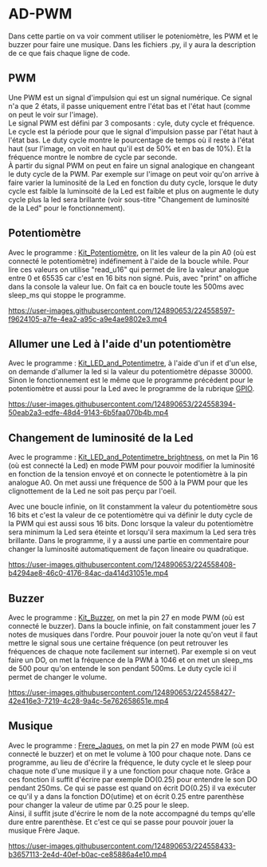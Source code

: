 # AD-PWM                                                                                                                                
Dans cette partie on va voir comment utiliser le poteniomètre, les PWM et le buzzer pour faire une musique. Dans les fichiers .py, il y aura la description de ce que fais chaque ligne de code.

## PWM                                                                     
Une PWM est un signal d'impulsion qui est un signal numérique. Ce signal n'a que 2 états, il passe uniquement entre l'état bas et l'état haut (comme on peut le voir sur l'image).                      
Le signal PWM est défini par 3 composants : cyle, duty cycle et fréquence. Le cycle est la période pour que le signal d'impulsion passe par l'état haut à l'état bas. Le duty cycle montre le pourcentage de temps où il reste à l'état haut (sur l'image, on voit en haut qu'il est de 50% et en bas de 10%). Et la fréquence montre le nombre de cycle par seconde.              
À partir du signal PWM on peut en faire un signal analogique en changeant le duty cycle de la PWM. Par exemple sur l'image on peut voir qu'on arrive à faire varier la luminosité de la Led en fonction du duty cycle, lorsque le duty cycle est faible la luminsoité de la Led est faible et plus on augmente le duty cycle plus la led sera brillante (voir sous-titre "Changement de luminosité de la Led" pour le fonctionnement).




## Potentiomètre
Avec le programme : [Kit_Potentiomètre](Kit_Potentiomètre.py), on lit les valeur de la pin A0 (où est connecté le potentiomètre) indéfinement à l'aide de la boucle while. Pour lire ces valeurs on utilise "read_u16" qui permet de lire la valeur analogue entre 0 et 65535 car c'est en 16 bits non signé. Puis, avec "print" on affiche dans la console la valeur lue. On fait ca en boucle toute les 500ms avec sleep_ms qui stoppe le programme.




https://user-images.githubusercontent.com/124890653/224558597-f9624105-a7fe-4ea2-a95c-a9e4ae9802e3.mp4




## Allumer une Led à l'aide d'un potentiomètre                                     
Avec le programme : [Kit_LED_and_Potentimetre](Kit_LED_and_Potentimetre.py), à l'aide d'un if et d'un else, on demande d'allumer la led si la valeur du potentiomètre dépasse 30000. Sinon le fonctionnement est le même que le programme précédent pour le potentiomètre et aussi pour la Led avec le programme de la rubrique [GPIO](https://github.com/HEPL-Starygin/smartcities/tree/main/GPIO).


https://user-images.githubusercontent.com/124890653/224558394-50eab2a3-edfe-48d4-9143-6b5faa070b4b.mp4


## Changement de luminosité de la Led
Avec le programme : [Kit_LED_and_Potentimetre_brightness](Kit_LED_and_Potentimetre_brightness.py), on met la Pin 16 (où est connecté la Led) en mode PWM pour pouvoir modifier la luminosité en fonction de la tension envoyé et on connecte le potentiomètre à la pin analogue A0. On met aussi une fréquence de 500 à la PWM pour que les clignottement de la Led ne soit pas perçu par l'oeil.                                                                                                                                        

Avec une boucle infinie, on lit constamment la valeur du potentiomètre sous 16 bits et c'est la valeur de ce potentiomètre qui va définir le duty cycle de la PWM qui est aussi sous 16 bits. Donc lorsque la valeur du potentiomètre sera minimum la Led sera éteinte et lorsqu'il sera maximum la Led sera très brillante. Dans le programme, il y a aussi une partie en commentaire pour changer la luminosité automatiquement de façon lineaire ou quadratique.


https://user-images.githubusercontent.com/124890653/224558408-b4294ae8-46c0-4176-84ac-da414d31051e.mp4


## Buzzer                                                                        
Avec le programme : [Kit_Buzzer](Kit_Buzzer.py), on met la pin 27 en mode PWM (où est connecté le buzzer). Dans la boucle infinie, on fait constamment jouer les 7 notes de musiques dans l'ordre. Pour pouvoir jouer la note qu'on veut il faut mettre le signal sous une certaine fréquence (on peut retrouver les fréquences de chaque note facilement sur internet). Par exemple si on veut faire un DO, on met la fréquence de la PWM à 1046 et on met un sleep_ms de 500 pour qu'on entende le son pendant 500ms. Le duty cycle ici il permet de changer le volume.


https://user-images.githubusercontent.com/124890653/224558427-42e416e3-7219-4c28-9a4c-5e762658651e.mp4


## Musique  
Avec le programme : [Frere_Jaques](Frere_Jaques.py), on met la pin 27 en mode PWM (où est connecté le buzzer) et on met le volume à 100 pour chaque note. Dans ce programme, au lieu de d'écrire la fréquence, le duty cycle et le sleep pour chaque note d'une musique il y a une fonction pour chaque note. Grâce a ces fonction il suffit d'écrire par exemple DO(0.25) pour entendre le son DO pendant 250ms. Ce qui se passe est quand on écrit DO(0.25) il va exécuter ce qu'il y a dans la fonction DO(utime) et on écrit 0.25 entre parenthèse pour changer la valeur de utime par 0.25 pour le sleep.                                                             
Ainsi, il suffit jsute d'écrire le nom de la note accompagné du temps qu'elle dure entre parenthèse. Et c'est ce qui se passe pour pouvoir jouer la musique Frère Jaque.


https://user-images.githubusercontent.com/124890653/224558433-b3657113-2e4d-40ef-b0ac-ce85886a4e10.mp4


